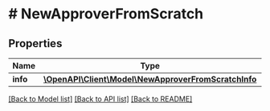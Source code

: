 # # NewApproverFromScratch

## Properties

Name | Type | Description | Notes
------------ | ------------- | ------------- | -------------
**info** | [**\OpenAPI\Client\Model\NewApproverFromScratchInfo**](NewApproverFromScratchInfo.md) |  |

[[Back to Model list]](../../README.md#models) [[Back to API list]](../../README.md#endpoints) [[Back to README]](../../README.md)
